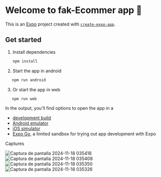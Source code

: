 # Welcome to fak-Ecommer app 👋

This is an [Expo](https://expo.dev) project created with [`create-expo-app`](https://www.npmjs.com/package/create-expo-app).

## Get started

1. Install dependencies

   ```bash
   npm install
   ```

2. Start the app in android

```bash
   npm run android
```

3. Or start the app in web

```bash
   npm run web
```

In the output, you'll find options to open the app in a

- [development build](https://docs.expo.dev/develop/development-builds/introduction/)
- [Android emulator](https://docs.expo.dev/workflow/android-studio-emulator/)
- [iOS simulator](https://docs.expo.dev/workflow/ios-simulator/)
- [Expo Go](https://expo.dev/go), a limited sandbox for trying out app development with Expo

Captures

![Captura de pantalla 2024-11-18 035418](https://github.com/user-attachments/assets/9866fbb7-4c40-4de8-be12-8f2ef6506240)
![Captura de pantalla 2024-11-18 035408](https://github.com/user-attachments/assets/f37c1a4a-b2e7-48c8-85b1-8c23a940c3f0)
![Captura de pantalla 2024-11-18 035350](https://github.com/user-attachments/assets/fd732d4e-ffd2-4198-b021-6975e98c9a9c)
![Captura de pantalla 2024-11-18 035326](https://github.com/user-attachments/assets/8e2a91da-88e5-458e-a933-95a91311272a)

